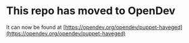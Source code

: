 # This repo has moved to OpenDev

It can now be found at [https://opendev.org/opendev/puppet-haveged](https://opendev.org/opendev/puppet-haveged)
